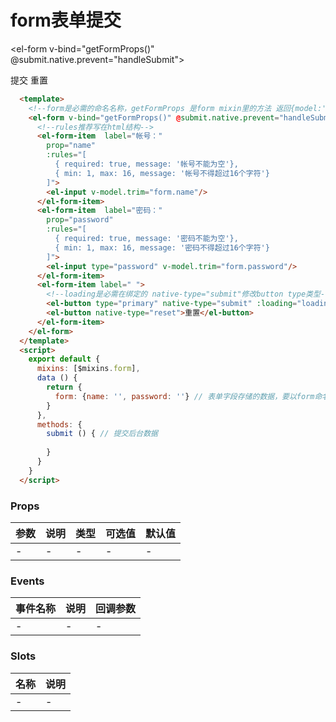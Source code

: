 # form表单提交
<!--form是必需的命名名称，getFormProps 是form mixin里的方法 返回{model:'form',labelWidth:'141px'} 重写labelWidth: getFormProps({labelWidth:'0px'})-->
<el-form v-bind="getFormProps()" @submit.native.prevent="handleSubmit">
  <!--rules推荐写在html结构-->
  <el-form-item  label="帐号："
    prop="name"
    :rules="[
      { required: true, message: '帐号不能为空'},
      { min: 1, max: 16, message: '帐号不得超过16个字符'}
    ]">
    <el-input v-model.trim="form.name"></el-input>
  </el-form-item>
  <el-form-item  label="密码："
    prop="password"
    :rules="[
      { required: true, message: '密码不能为空'},
      { min: 1, max: 16, message: '密码不得超过16个字符'}
    ]">
    <el-input type="password" v-model.trim="form.password"/>
  </el-form-item>
  <el-form-item label=" ">
    <!--loading是必需在绑定的 native-type="submit"修改button type类型-->
    <el-button type="primary" native-type="submit" :loading="loading">提交</el-button>
    <el-button native-type="reset" >重置</el-button>
  </el-form-item>
</el-form>
    
```html
  <template>
    <!--form是必需的命名名称，getFormProps 是form mixin里的方法 返回{model:'form',labelWidth:'141px'} 重写labelWidth: getFormProps({labelWidth:'0px'})-->
    <el-form v-bind="getFormProps()" @submit.native.prevent="handleSubmit">
      <!--rules推荐写在html结构-->
      <el-form-item  label="帐号："
        prop="name"
        :rules="[
          { required: true, message: '帐号不能为空'},
          { min: 1, max: 16, message: '帐号不得超过16个字符'}
        ]">
        <el-input v-model.trim="form.name"/>
      </el-form-item>
      <el-form-item  label="密码："
        prop="password"
        :rules="[
          { required: true, message: '密码不能为空'},
          { min: 1, max: 16, message: '密码不得超过16个字符'}
        ]">
        <el-input type="password" v-model.trim="form.password"/>
      </el-form-item>
      <el-form-item label=" ">
        <!--loading是必需在绑定的 native-type="submit"修改button type类型-->
        <el-button type="primary" native-type="submit" :loading="loading">提交</el-button>
        <el-button native-type="reset">重置</el-button>
      </el-form-item>
    </el-form>
  </template>
  <script>
    export default {
      mixins: [$mixins.form],
      data () {
        return {
          form: {name: '', password: ''} // 表单字段存储的数据，要以form命名
        }
      },
      methods: {
        submit () { // 提交后台数据
        
        }
      }
    }
  </script>
```

### Props
| 参数      | 说明    | 类型      | 可选值       | 默认值   |
|---------- |-------- |---------- |------------- |--------- |
| -     | -   | -  |   -       |    -    |

### Events
| 事件名称 | 说明 | 回调参数 |
|---------|--------|---------|
| - | - | - |

### Slots
| 名称 | 说明 | 
|---------|--------|
| - | - |
